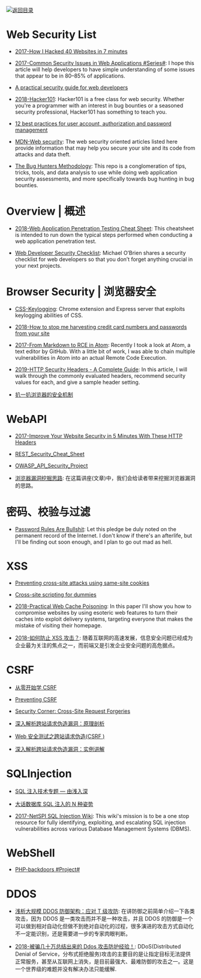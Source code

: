 [![返回目录](https://user-images.githubusercontent.com/5803001/38079637-ff0abcf0-3371-11e8-9b76-ad651620afc7.jpg)](https://github.com/wx-chevalier/Awesome-Lists)

# Web Security List

- [2017-How I Hacked 40 Websites in 7 minutes](https://parg.co/U5b)

- [2017-Common Security Issues in Web Applications #Series#](https://parg.co/Uu9): I hope this article will help developers to have simple understanding of some issues that appear to be in 80–85% of applications.

* [A practical security guide for web developers](https://github.com/FallibleInc/security-guide-for-developers)

* [2018-Hacker101](https://github.com/Hacker0x01/hacker101): Hacker101 is a free class for web security. Whether you're a programmer with an interest in bug bounties or a seasoned security professional, Hacker101 has something to teach you.

- [12 best practices for user account, authorization and password management](https://parg.co/U9A)

- [MDN-Web security](https://developer.mozilla.org/en-US/docs/Web/Security): The web security oriented articles listed here provide information that may help you secure your site and its code from attacks and data theft.

- [The Bug Hunters Methodology](https://github.com/jhaddix/tbhm): This repo is a conglomeration of tips, tricks, tools, and data analysis to use while doing web application security assessments, and more specifically towards bug hunting in bug bounties.

# Overview | 概述

- [2018-Web Application Penetration Testing Cheat Sheet](https://jdow.io/blog/2018/03/18/web-application-penetration-testing-methodology/#data-validation-testing): This cheatsheet is intended to run down the typical steps performed when conducting a web application penetration test.

* [Web Developer Security Checklist](https://simplesecurity.sensedeep.com/web-developer-security-checklist-f2e4f43c9c56): Michael O’Brien shares a security checklist for web developers so that you don’t forget anything crucial in your next projects.

# Browser Security | 浏览器安全

- [CSS-Keylogging](https://github.com/maxchehab/CSS-Keylogging): Chrome extension and Express server that exploits keylogging abilities of CSS.

* [2018-How to stop me harvesting credit card numbers and passwords from your site](https://parg.co/Uvz)

- [2017-From Markdown to RCE in Atom](https://statuscode.ch/2017/11/from-markdown-to-rce-in-atom/): Recently I took a look at Atom, a text editor by GitHub. With a little bit of work, I was able to chain multiple vulnerabilities in Atom into an actual Remote Code Execution.

- [2019-HTTP Security Headers - A Complete Guide](https://nullsweep.com/http-security-headers-a-complete-guide/): In this article, I will walk through the commonly evaluated headers, recommend security values for each, and give a sample header setting.

- [扒一扒浏览器的安全机制](http://mp.weixin.qq.com/s?__biz=MjM5NjA0NjgyMA==&mid=2651061832&idx=2&sn=233869f7e47291aa9d7cde78f0d02599&scene=0#wechat_redirect)

# WebAPI

- [2017-Improve Your Website Security in 5 Minutes With These HTTP Headers](https://parg.co/Upz)

- [REST_Security_Cheat_Sheet](https://www.owasp.org/index.php/REST_Security_Cheat_Sheet)

- [OWASP_API_Security_Project](https://www.owasp.org/index.php/OWASP_API_Security_Project)

* [浏览器漏洞挖掘思路](https://zhuanlan.zhihu.com/p/28719766): 在这篇讲座(文章)中，我们会给读者带来挖掘浏览器漏洞的思路。

# 密码、校验与过滤

- [Password Rules Are Bullshit](http://6me.us/Kfj0wz): Let this pledge be duly noted on the permanent record of the Internet. I don't know if there's an afterlife, but I'll be finding out soon enough, and I plan to go out mad as hell.

# XSS

- [Preventing cross-site attacks using same-site cookies](https://parg.co/bs5)

* [Cross-site scripting for dummies](https://hackernoon.com/cross-site-scripting-for-dummies-be30f76fad09#.6yvkvry4s)

- [2018-Practical Web Cache Poisoning](https://portswigger.net/blog/practical-web-cache-poisoning): In this paper I'll show you how to compromise websites by using esoteric web features to turn their caches into exploit delivery systems, targeting everyone that makes the mistake of visiting their homepage.

- [2018-如何防止 XSS 攻击？](https://tech.meituan.com/fe_security.html): 随着互联网的高速发展，信息安全问题已经成为企业最为关注的焦点之一，而前端又是引发企业安全问题的高危据点。

# CSRF

- [从零开始学 CSRF](http://www.freebuf.com/articles/web/55965.html)

- [Preventing CSRF](http://www.playhack.net/view.php?id=31)

- [Security Corner: Cross-Site Request Forgeries](http://shiflett.org/articles/cross-site-request-forgeries)

- [深入解析跨站请求伪造漏洞：原理剖析](http://netsecurity.51cto.com/art/200812/102951.htm)

- [Web 安全测试之跨站请求伪造(CSRF )](http://netsecurity.51cto.com/art/200811/97281.htm)

- [深入解析跨站请求伪造漏洞：实例讲解](http://netsecurity.51cto.com/art/200812/102925.htm)

# SQLInjection

- [SQL 注入技术专题 — 由浅入深](http://www.tuicool.com/articles/fAF363)

- [大话数据库 SQL 注入的 N 种姿势](http://www.freebuf.com/articles/web/98119.html)

* [2017-NetSPI SQL Injection Wiki](https://sqlwiki.netspi.com/): This wiki's mission is to be a one stop resource for fully identifying, exploiting, and escalating SQL injection vulnerabilities across various Database Management Systems (DBMS).

# WebShell

- [PHP-backdoors #Project#](https://github.com/bartblaze/PHP-backdoors)

# DDOS

- [浅析大规模 DDOS 防御架构：应对 T 级攻防](https://parg.co/VBY): 在讲防御之前简单介绍一下各类攻击，因为 DDOS 是一类攻击而并不是一种攻击，并且 DDOS 的防御是一个可以做到相对自动化但做不到绝对自动化的过程，很多演进的攻击方式自动化不一定能识别，还是需要进一步的专家肉眼判断。

- [2018-被骗几十万总结出来的 Ddos 攻击防护经验！](https://zhuanlan.zhihu.com/p/22953451): DDoS(Distributed Denial of Service，分布式拒绝服务)攻击的主要目的是让指定目标无法提供正常服务，甚至从互联网上消失，是目前最强大、最难防御的攻击之一。这是一个世界级的难题并没有解决办法只能缓解.
